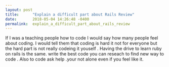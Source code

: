 ```yaml
---
layout: post
title:      "Explain a difficult part about Rails Review"
date:       2018-05-04 14:26:48 -0400
permalink:  explain_a_difficult_part_about_rails_review
---
```



 If I was a teaching  people how to code I would say how many people feel about coding. I would tell  them that coding is hard it not for everyone but  the hard part is not really codeing it youself . Having the drive to learn ruby on rails is the same.  write the  best code you can reseach to find new way to code . Also to code ask help .your not alone even if you feel like it.
